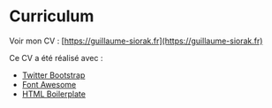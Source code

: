 # Curriculum

Voir mon CV : [https://guillaume-siorak.fr](https://guillaume-siorak.fr)

Ce CV a été réalisé avec :

- [Twitter Bootstrap](http://getbootstrap.com/)
- [Font Awesome](http://fontawesome.io/)
- [HTML Boilerplate](http://www.initializr.com/)
